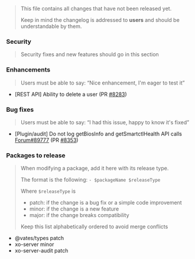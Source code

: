 > This file contains all changes that have not been released yet.
>
> Keep in mind the changelog is addressed to **users** and should be
> understandable by them.

### Security

> Security fixes and new features should go in this section

### Enhancements

> Users must be able to say: “Nice enhancement, I'm eager to test it”

- [REST API] Ability to delete a user (PR [#8283](https://github.com/vatesfr/xen-orchestra/pull/8283))

### Bug fixes

> Users must be able to say: “I had this issue, happy to know it's fixed”

- [Plugin/audit] Do not log getBiosInfo and getSmartctlHealth API calls [Forum#89777](https://xcp-ng.org/forum/post/89777) (PR [#8353](https://github.com/vatesfr/xen-orchestra/pull/8353))

### Packages to release

> When modifying a package, add it here with its release type.
>
> The format is the following: `- $packageName $releaseType`
>
> Where `$releaseType` is
>
> - patch: if the change is a bug fix or a simple code improvement
> - minor: if the change is a new feature
> - major: if the change breaks compatibility
>
> Keep this list alphabetically ordered to avoid merge conflicts

<!--packages-start-->

- @vates/types patch
- xo-server minor
- xo-server-audit patch

<!--packages-end-->

